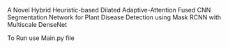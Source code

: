 A Novel Hybrid Heuristic-based Dilated Adaptive-Attention Fused CNN Segmentation Network for Plant Disease Detection using Mask RCNN with Multiscale DenseNet 

To Run use Main.py file
